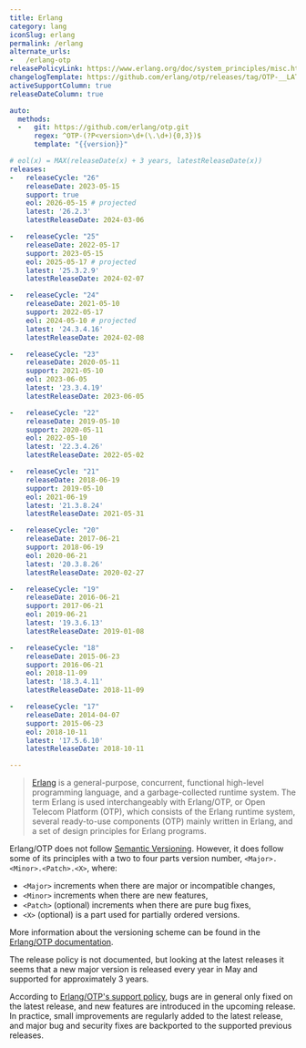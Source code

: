 ```yaml
---
title: Erlang
category: lang
iconSlug: erlang
permalink: /erlang
alternate_urls:
-   /erlang-otp
releasePolicyLink: https://www.erlang.org/doc/system_principles/misc.html
changelogTemplate: https://github.com/erlang/otp/releases/tag/OTP-__LATEST__
activeSupportColumn: true
releaseDateColumn: true

auto:
  methods:
  -   git: https://github.com/erlang/otp.git
      regex: ^OTP-(?P<version>\d+(\.\d+){0,3})$
      template: "{{version}}"

# eol(x) = MAX(releaseDate(x) + 3 years, latestReleaseDate(x))
releases:
-   releaseCycle: "26"
    releaseDate: 2023-05-15
    support: true
    eol: 2026-05-15 # projected
    latest: '26.2.3'
    latestReleaseDate: 2024-03-06

-   releaseCycle: "25"
    releaseDate: 2022-05-17
    support: 2023-05-15
    eol: 2025-05-17 # projected
    latest: '25.3.2.9'
    latestReleaseDate: 2024-02-07

-   releaseCycle: "24"
    releaseDate: 2021-05-10
    support: 2022-05-17
    eol: 2024-05-10 # projected
    latest: '24.3.4.16'
    latestReleaseDate: 2024-02-08

-   releaseCycle: "23"
    releaseDate: 2020-05-11
    support: 2021-05-10
    eol: 2023-06-05
    latest: '23.3.4.19'
    latestReleaseDate: 2023-06-05

-   releaseCycle: "22"
    releaseDate: 2019-05-10
    support: 2020-05-11
    eol: 2022-05-10
    latest: '22.3.4.26'
    latestReleaseDate: 2022-05-02

-   releaseCycle: "21"
    releaseDate: 2018-06-19
    support: 2019-05-10
    eol: 2021-06-19
    latest: '21.3.8.24'
    latestReleaseDate: 2021-05-31

-   releaseCycle: "20"
    releaseDate: 2017-06-21
    support: 2018-06-19
    eol: 2020-06-21
    latest: '20.3.8.26'
    latestReleaseDate: 2020-02-27

-   releaseCycle: "19"
    releaseDate: 2016-06-21
    support: 2017-06-21
    eol: 2019-06-21
    latest: '19.3.6.13'
    latestReleaseDate: 2019-01-08

-   releaseCycle: "18"
    releaseDate: 2015-06-23
    support: 2016-06-21
    eol: 2018-11-09
    latest: '18.3.4.11'
    latestReleaseDate: 2018-11-09

-   releaseCycle: "17"
    releaseDate: 2014-04-07
    support: 2015-06-23
    eol: 2018-10-11
    latest: '17.5.6.10'
    latestReleaseDate: 2018-10-11

---
```


> [Erlang](https://www.erlang.org/) is a general-purpose, concurrent, functional high-level
> programming language, and a garbage-collected runtime system. The term Erlang is used
> interchangeably with Erlang/OTP, or Open Telecom Platform (OTP), which consists of the Erlang
> runtime system, several ready-to-use components (OTP) mainly written in Erlang, and a set of
> design principles for Erlang programs.

Erlang/OTP does not follow [Semantic Versioning](https://semver.org/). However, it does follow some
of its principles with a two to four parts version number, `<Major>.<Minor>.<Patch>.<X>`, where:

- `<Major>` increments when there are major or incompatible changes,
- `<Minor>` increments when there are new features,
- `<Patch>` (optional) increments when there are pure bug fixes,
- `<X>` (optional) is a part used for partially ordered versions.

More information about the versioning scheme can be found in the [Erlang/OTP documentation](https://www.erlang.org/doc/system_principles/versions#version-scheme).

The release policy is not documented, but looking at the latest releases it seems that a new major
version is released every year in May and supported for approximately 3 years.

According to [Erlang/OTP's support policy](https://www.erlang.org/doc/system_principles/misc.html),
bugs are in general only fixed on the latest release, and new features are introduced in the
upcoming release. In practice, small improvements are regularly added to the latest release, and
major bug and security fixes are backported to the supported previous releases.
